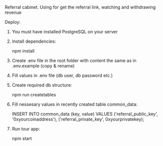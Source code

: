 Referral cabinet. Using for get the referral link, watching and withdrawing revenue


Deploy:

1. You must have installed PostgreSQL on your server

2. Install dependencies:

   npm install

3. Create .env file in the root folder with content the same as in .env.example (copy & rename)

4. Fill values in .env file (db user, db password etc.)

3. Create required db structure:

   npm run createtables
   
4. Fill nessesary values in recently created table common_data:

   INSERT INTO common_data (key, value) VALUES 
   ('referral_public_key', '0xyourcoinaddress'),
   ('referral_private_key', 0xyourprivatekey);

5. Run tour app:

   npm start

